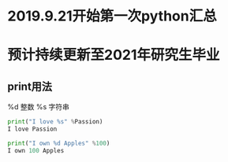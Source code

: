 # 2019.9.21开始第一次python汇总 
# 预计持续更新至2021年研究生毕业

## print用法
%d  整数   %s 字符串
```python
print("I love %s" %Passion)
I love Passion

print("I own %d Apples" %100)
I own 100 Apples
```


